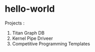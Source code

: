 # hello-world
Projects : 
1. Titan Graph DB
2. Kernel Pipe Driveer
3. Competitive Programming Templates
